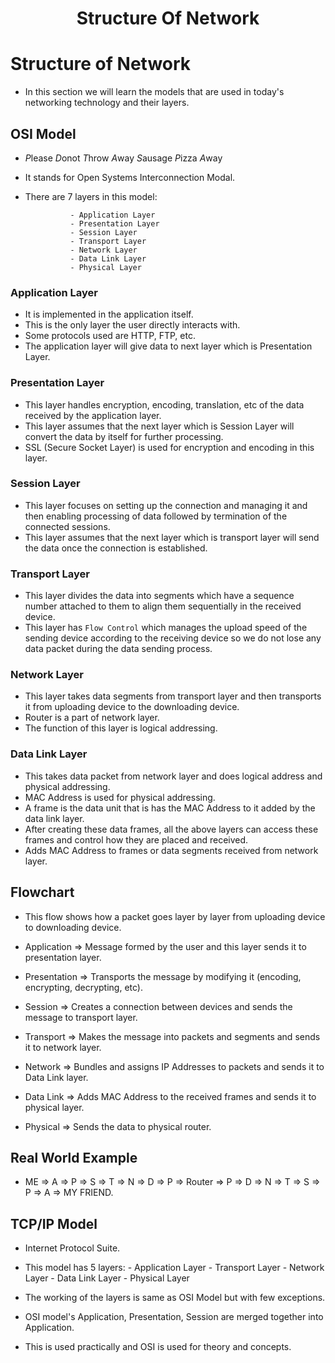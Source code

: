<div align=center>
  <h1>Structure Of Network</h1>
</div>


# Structure of Network

- In this section we will learn the models that are used in today's networking technology and their layers.


## OSI Model
- *P*lease *D*onot *T*hrow *A*way *S*ausage *P*izza *A*way
- It stands for Open Systems Interconnection Modal.
- There are 7 layers in this model:

                - Application Layer
                - Presentation Layer
                - Session Layer
                - Transport Layer
                - Network Layer
                - Data Link Layer
                - Physical Layer


### Application Layer

- It is implemented in the application itself.
- This is the only layer the user directly interacts with.
- Some protocols used are HTTP, FTP, etc.
- The application layer will give data to next layer which is Presentation Layer.


### Presentation Layer

- This layer handles encryption, encoding, translation, etc of the data received by the application layer.
- This layer assumes that the next layer which is Session Layer will convert the data by itself for further processing.
- SSL (Secure Socket Layer) is used for encryption and encoding in this layer.


### Session Layer

- This layer focuses on setting up the connection and managing it and then enabling processing of data followed by termination of the connected sessions.
- This layer assumes that the next layer which is transport layer will send the data once the connection is established.


### Transport Layer

- This layer divides the data into segments which have a sequence number attached to them to align them sequentially in the received device.
- This layer has `Flow Control` which manages the upload speed of the sending device according to the receiving device so we do not lose any data packet during the data sending process.


### Network Layer

- This layer takes data segments from transport layer and then transports it from uploading device to the downloading device.
- Router is a part of network layer.
- The function of this layer is logical addressing.


### Data Link Layer

- This takes data packet from network layer and does logical address and physical addressing.
- MAC Address is used for physical addressing.
- A frame is the data unit that is has the MAC Address to it added by the data link layer.
- After creating these data frames, all the above layers can access these frames and control how they are placed and received.
- Adds MAC Address to frames or data segments received from network layer.


## Flowchart

- This flow shows how a packet goes layer by layer from uploading device to downloading device.

- Application => Message formed by the user and this layer sends it to presentation layer.
- Presentation => Transports the message by modifying it (encoding, encrypting, decrypting, etc).
- Session => Creates a connection between devices and sends the message to transport layer.
- Transport => Makes the message into packets and segments and sends it to network layer.
- Network => Bundles and assigns IP Addresses to packets and sends it to Data Link layer.
- Data Link => Adds MAC Address to the received frames and sends it to physical layer.
- Physical => Sends the data to physical router.

## Real World Example

- ME => A => P => S => T => N => D => P => Router => P => D => N => T => S => P => A => MY FRIEND.



## TCP/IP Model

- Internet Protocol Suite.
- This model has 5 layers:
                  - Application Layer
                  - Transport Layer
                  - Network Layer
                  - Data Link Layer
                  - Physical Layer

- The working of the layers is same as OSI Model but with few exceptions.
- OSI model's Application, Presentation, Session are merged together into Application.
- This is used practically and OSI is used for theory and concepts.
